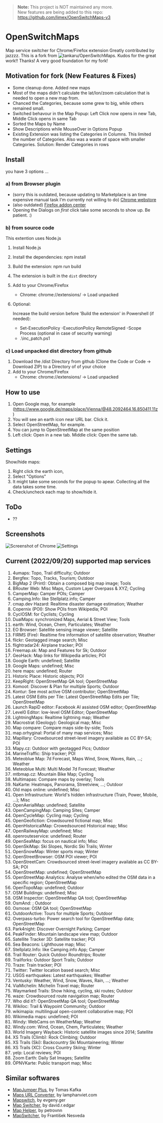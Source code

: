 > **Note:** This project is NOT maintained any more.   
> New features are being added to this repo: https://github.com/limex/OpenSwitchMaps-v3

# OpenSwitchMaps

Map service switcher for Chrome/Firefox extension
Greatly contributed by jazzzz.
This is a fork from ![tankaru/OpenSwitchMaps](https://github.com/tankaru/OpenSwitchMaps). Kudos for the great work!! Thanks! A very good foundation for my fork!

## Motivation for fork (New Features & Fixes)

- Some cleanup done. Added new maps
- Most of the maps didn't calculate the lat/lon/zoom calculation that is needed to open a new map from.
- Chanced the Categories, because some grew to big, while others remained small.
- Switched behavour in the Map Popup: Left Click now opens in new Tab, Middle Click opens in same Tab
- Sorted the Maps by Name
- Show Descriptions while MouseOver in Options Popup
- Existing Extension was listing the Categories in Columns. This limited the number of Categories.
  Also was a waste of space with smaller Categories. 
  Solution: Render Categories in rows

## Install

you have 3 options ...

### a) from Browser plugin

- (sorry this is outdated, because updating to Marketplace is an time expensive manual task I'm currently not willing to do) [Chrome webstore](https://chrome.google.com/webstore/detail/openswitchmapslimex/koidglegkmmddlpoigdfmblkjnfhibeb)
- (also outdated) [Firefox addon center](https://addons.mozilla.org/firefox/addon/openswitchmaps_limex/)
- Opening the Dialogs on _first_ click take some seconds to show up. Be patient. :)

### b) from source code

This extention uses Node.js

1. Install Node.js
1. Install the dependencies: npm install
1. Build the extension: npm run build
1. The extension is built in the `dist` directory
1. Add to your Chrome/Firefox
   - Chrome: chrome://extensions/ -> Load unpacked
1. Optional:

   Increase the build version before 'Build the extension' in Powershell (if needed):
   - Set-ExecutionPolicy -ExecutionPolicy RemoteSigned -Scope Process    (optional in case of security warning)
   - .\inc_patch.ps1

### c) Load unpacked dist directory from github

1. Download the /dist Directory from github (Clone the Code or Code -> Download ZIP) to a Directory of of your choice
1. Add to your Chrome/Firefox
   - Chrome: chrome://extensions/ -> Load unpacked

## How to use

1. Open Google map, for example (https://www.google.de/maps/place/Vienna/@48.2092464,16.850411,11z)
1. You will see an earth icon near URL bar. Click it.
1. Select OpenStreetMap, for example.
1. You can jump to OpenStreetMap at the same position
1. Left click: Open in a new tab. Middle click: Open the same tab.

## Settings

Show/hide maps:

1. Right click the earth icon,
1. Select "Options"
1. It might take some seconds for the popup to apear. Collecting all the data takes some time.
1. Check/uncheck each map to show/hide it.

## ToDo

- ??

## Screenshots


![Screenshot of Chrome](Screenshot-chrome.png)
![Settings](Screenshot-chrome-settings.png)


## Current (2022/09/20) supported map services

1. 4umaps: Topo, Trail difficulty; Outdoor
1. Bergfex: Topo, Tracks, Tourism; Outdoor
1. BigMap 2 (Print): Obtain a composed big map image; Tools
1. BRouter Web: Misc Maps, Custom Layer Overpass & XYZ; Cycling
1. CamperMap: Camper POIs; Camper
1. Camping.Info: like Stellplatz.info; Camper
1. cmap.dev Hazard: Realtime disaster damage estimation; Weather
1. Copernix (POI): Show POIs from Wikipedia; POI
1. CyclOSM: for Cyclists; Cycling
1. DualMaps: synchronized Maps, Aerial & Street View; Tools
1. earth: Wind, Ocean, Chem, Particulates; Weather
1. EO Browser: Satellite sensing image viewer; Satellite
1. FIRMS (Fire): Realtime fire information of satellite observation; Weather
1. flickr: Geotagged image search; Misc
1. flightradar24: Airplane tracker; POI
1. Freemap.sk: Map and Features for Sk; Outdoor
1. GeoHack: Map links for Wikipedia articles; POI
1. Google Earth: undefined; Satellite
1. Google Maps: undefined; Misc
1. here maps: undefined; Router
1. Historic Place: Historic objects; POI
1. KeepRight: OpenStreetMap QA tool; OpenStreetMap
1. Komoot: Discover & Plan for multiple Sports; Outdoor
1. Kontur: See most active OSM contributor; OpenStreetMap
1. Latest OSM Edits per Tile: Latest OpenStreetMap Edits per Tile; OpenStreetMap
1. Launch RapiD editor: Facebook AI assisted OSM editor; OpenStreetMap
1. Level0 Editor: low-level OSM Editor; OpenStreetMap
1. LightningMaps: Realtime lightning map; Weather
1. Macrostrat (Geology): Geological map; Misc
1. Map compare: Compare maps side-by-side; Tools
1. map.orhyginal: Portal of many map services; Misc
1. Mapillary: Crowdsourced street-level imagery available as CC BY-SA; POI
1. Mapy.cz: Outdoor with geotagged Pics; Outdoor
1. MarineTraffic: Ship tracker; POI
1. Meteoblue Map: 7d Forecast, Maps Wind, Snow, Waves, Rain, ...; Weather
1. Meteoblue Multi: Multi Model 7d Forecast; Weather
1. mtbmap.cz: Mountain Bike Map; Cycling
1. Multimapas: Compare maps by overlay; Tools
1. NaKarte: Heatmaps, Panorama, Streetview, ...; Outdoor
1. Old maps online: undefined; Misc
1. Open Infrastructure: World's hidden infrastructure (Train, Power, Mobile, ...); Misc
1. OpenAerialMap: undefined; Satellite
1. OpenCampingMap: Camping Sites; Camper
1. OpenCycleMap: Cycling map; Cycling
1. OpenGeofiction: Crowdsoured fictional map; Misc
1. OpenHistoricalMap: Crowedsourced Historical map; Misc
1. OpenRailwayMap: undefined; Misc
1. openrouteservice: undefined; Router
1. OpenSeaMap: focus on nautical info; Misc
1. OpenSkiMap: Ski Slopes, Nordic Ski Trails; Winter
1. OpenSnowMap: Winter sports map; Winter
1. OpenStreetBrowser: OSM POI viewer; POI
1. OpenStreetCam: Crowdsourced street-level imagery available as CC BY-SA; POI
1. OpenStreetMap: undefined; OpenStreetMap
1. OpenStreetMap Analytics: Analyse when/who edited the OSM data in a specific region; OpenStreetMap
1. OpenTopoMap: undefined; Outdoor
1. OSM Buildings: undefined; Misc
1. OSM Inspector: OpenStreetMap QA tool; OpenStreetMap
1. OsmAnd: ; Outdoor
1. Osmose: OSM QA tool; OpenStreetMap
1. OutdoorActive: Tours for multiple Sports; Outdoor
1. Overpass-turbo: Power search tool for OpenStreetMap data; OpenStreetMap
1. Park4night: Discover Overnight Parking; Camper
1. PeakFinder: Mountain landscape view map; Outdoor
1. Satellite Tracker 3D: Satellite tracker; POI
1. Sea Beacons: Lighthouse map; Misc
1. Stellplatz.Info: like Camping.info App; Camper
1. Trail Router: Quick Outdoor Roundtrips; Router
1. Trailforks: Outdoor Sport Trails; Outdoor
1. Traze: Train tracker; POI
1. Twitter: Twitter location based search; Misc
1. USGS earthquakes: Latest earthquakes; Weather
1. Ventusky: Weather, Wind, Snow, Waves, Rain, ...; Weather
1. ViaMichelin: Michelin Travel map; Router
1. Waymarked Trails: Show hiking, cycling, ski routes; Outdoor
1. waze: Crowdsourced route navigation map; Router
1. Who did it?: OpenStreetMap QA tool; OpenStreetMap
1. Wikiloc: Trail & Waypoint Community; Outdoor
1. wikimapia: multilingual open-content collaborative map; POI
1. Wikimedia maps: undefined; POI
1. Windy: WebCams on WeatherMap; Weather
1. Windy.com: Wind, Ocean, Chem, Particulates; Weather
1. World Imagery Wayback: Historic satellite images since 2014; Satellite
1. XS Trails (Climb): Rock Climbing; Outdoor
1. XS Trails (Ski): Backcountry Ski Mountaineering; Winter
1. XS Trails (XC): Cross Country Skiing; Winter
1. yelp: Local reviews; POI
1. Zoom Earth: Daily Sat Images; Satellite
1. ÖPNVKarte: Public transport map; Misc

## Similar softwares

- [MapJumper Plus](https://chrome.google.com/webstore/detail/mapjumper-plus/mdhfopoodheacfapdohpmjndgnfmdecj), by Tomas Kafka
- [Maps URL Converter](https://chrome.google.com/webstore/detail/maps-url-converter/ehnoijojkgigcmlimlndncbdfcmmlgmi), by lamphanviet.com
- [Mapswitch](https://chrome.google.com/webstore/detail/mapswitch/ineobcbceekmckhjifhdmglkhgngnhmd), by evgeny.ger
- [Map Switcher](https://chrome.google.com/webstore/detail/map-switcher/fanpjcbgdinjeknjikpfnldfpnnpkelb), by david.r.edgar
- [Map Helper](https://chrome.google.com/webstore/detail/map-helper/ihllleemlchjegcfnaglokgamafhafda), by petrovnn
- [MapSwitcher](https://addons.mozilla.org/ja/firefox/addon/map-switcher/), by František Nesveda
